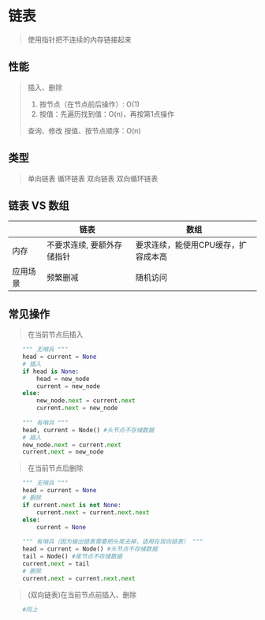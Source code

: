 # 链表

> 使用指针把不连续的内存链接起来

## 性能

> 插入、删除
>
> 1. 按节点（在节点前后操作）: O(1)
> 2. 按值：先遍历找到值：O(n)，再按第1点操作
>
> 查询、修改
> 按值、按节点顺序：O(n)

## 类型

> 单向链表
> 循环链表
> 双向链表
> 双向循环链表

## 链表 VS 数组

| | 链表 | 数组 |
| --- | --- | --- |
| 内存 | 不要求连续, 要额外存储指针 | 要求连续，能使用CPU缓存，扩容成本高 |
| 应用场景 | 频繁删减 | 随机访问 |

## 常见操作

> 在当前节点后插入

```python
    """ 无哨兵 """
    head = current = None
    # 插入
    if head is None:
        head = new_node
        current = new_node
    else:
        new_node.next = current.next
        current.next = new_node
    
    """ 有哨兵 """
    head, current = Node() #头节点不存储数据
    # 插入
    new_node.next = current.next
    current.next = new_node
```

> 在当前节点后删除

```python
    """ 无哨兵 """
    head = current = None
    # 删除
    if current.next is not None:
        current.next = current.next.next
    else:
        current = None
    
    """ 有哨兵（因为输出链表需要把头尾去掉，适用在双向链表） """
    head = current = Node() #头节点不存储数据
    tail = Node() #尾节点不存储数据
    current.next = tail
    # 删除
    current.next = current.next.next
```

> (双向链表)在当前节点前插入、删除

```python
    #同上
```
